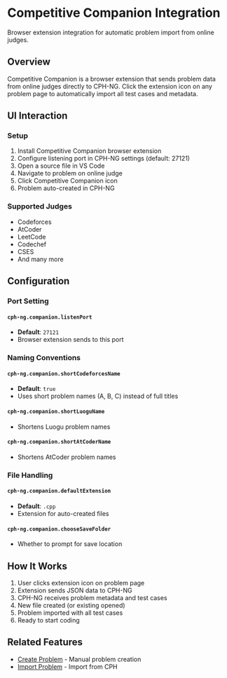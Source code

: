 # Competitive Companion Integration

Browser extension integration for automatic problem import from online judges.

## Overview

Competitive Companion is a browser extension that sends problem data from online
judges directly to CPH-NG. Click the extension icon on any problem page to
automatically import all test cases and metadata.

## UI Interaction

### Setup

1. Install Competitive Companion browser extension
2. Configure listening port in CPH-NG settings (default: 27121)
3. Open a source file in VS Code
4. Navigate to problem on online judge
5. Click Competitive Companion icon
6. Problem auto-created in CPH-NG

### Supported Judges

- Codeforces
- AtCoder
- LeetCode
- Codechef
- CSES
- And many more

## Configuration

### Port Setting

#### `cph-ng.companion.listenPort`

- **Default**: `27121`
- Browser extension sends to this port

### Naming Conventions

#### `cph-ng.companion.shortCodeforcesName`

- **Default**: `true`
- Uses short problem names (A, B, C) instead of full titles

#### `cph-ng.companion.shortLuoguName`

- Shortens Luogu problem names

#### `cph-ng.companion.shortAtCoderName`

- Shortens AtCoder problem names

### File Handling

#### `cph-ng.companion.defaultExtension`

- **Default**: `.cpp`
- Extension for auto-created files

#### `cph-ng.companion.chooseSaveFolder`

- Whether to prompt for save location

## How It Works

1. User clicks extension icon on problem page
2. Extension sends JSON data to CPH-NG
3. CPH-NG receives problem metadata and test cases
4. New file created (or existing opened)
5. Problem imported with all test cases
6. Ready to start coding

## Related Features

- [Create Problem](create-problem.md) - Manual problem creation
- [Import Problem](import-problem.md) - Import from CPH
